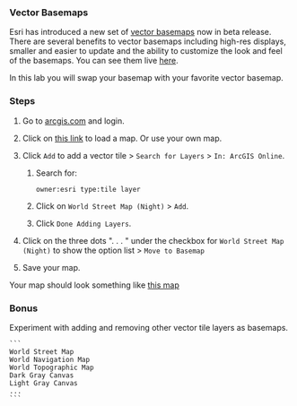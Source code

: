 ### Vector Basemaps

Esri has introduced a new set of [vector basemaps](http://www.arcgis.com/home/search.html?q=owner:esri_vector) now in beta release. There are several benefits to vector basemaps including high-res displays, smaller and easier to update and the ability to customize the look and feel of the basemaps. You can see them live [here](http://www.arcgis.com/home/search.html?q=owner:esri_vector).

In this lab you will swap your basemap with your favorite vector basemap.

### Steps

1. Go to [arcgis.com](http://www.arcgis.com) and login.

2. Click on [this link](http://www.arcgis.com/home/webmap/viewer.html?webmap=6dd14f639f784ff692327d8f4b3eb00a) to load a map. Or use your own map.

3. Click `Add` to add a vector tile > `Search for Layers` > `In: ArcGIS Online`.

	1. Search for:

		```
		owner:esri type:tile layer
		```
		
	2. Click on `World Street Map (Night)` > ```Add```.

	3. Click `Done Adding Layers`.

4. Click on the three dots ". . . " under the checkbox for `World Street Map (Night)` to show the option list > `Move to Basemap`

5. Save your map.

Your map should look something like [this map](http://www.arcgis.com/home/webmap/viewer.html?webmap=11e2285a131540f792c58565db996b4b)

### Bonus

Experiment with adding and removing other vector tile layers as basemaps.
 		
	```
	World Street Map
	World Navigation Map
	World Topographic Map
	Dark Gray Canvas
	Light Gray Canvas
	...
	```
